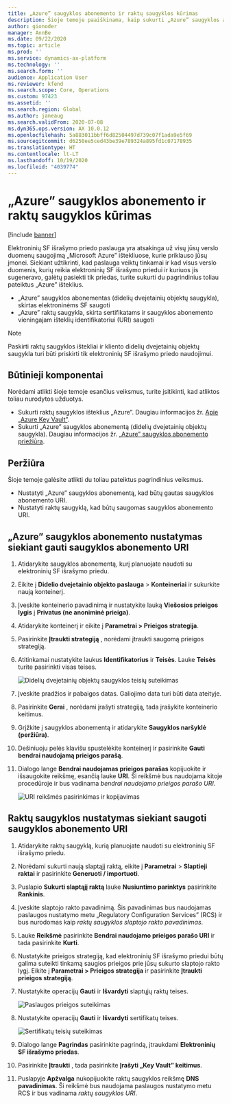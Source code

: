 ```yaml
---
title: „Azure” saugyklos abonemento ir raktų saugyklos kūrimas
description: Šioje temoje paaiškinama, kaip sukurti „Azure” saugyklos abonementą ir raktų saugyklą.
author: gionoder
manager: AnnBe
ms.date: 09/22/2020
ms.topic: article
ms.prod: ''
ms.service: dynamics-ax-platform
ms.technology: ''
ms.search.form: ''
audience: Application User
ms.reviewer: kfend
ms.search.scope: Core, Operations
ms.custom: 97423
ms.assetid: ''
ms.search.region: Global
ms.author: janeaug
ms.search.validFrom: 2020-07-08
ms.dyn365.ops.version: AX 10.0.12
ms.openlocfilehash: 5a883011bbff6d82504497d739c07f1ada9e5f69
ms.sourcegitcommit: d6250ee5ced43be39e789324a895fd1c07178935
ms.translationtype: HT
ms.contentlocale: lt-LT
ms.lasthandoff: 10/19/2020
ms.locfileid: "4039774"
---
```

# <a name="create-an-azure-storage-account-and-a-key-vault"></a>„Azure” saugyklos abonemento ir raktų saugyklos kūrimas

[!include [banner](../includes/banner.md)]



Elektroninių SF išrašymo priedo paslauga yra atsakinga už visų jūsų verslo duomenų saugojimą „Microsoft Azure” ištekliuose, kurie priklauso jūsų įmonei. Siekiant užtikrinti, kad paslauga veiktų tinkamai ir kad visus verslo duomenis, kurių reikia elektroninių SF išrašymo priedui ir kuriuos jis sugeneravo, galėtų pasiekti tik priedas, turite sukurti du pagrindinius toliau pateiktus „Azure” išteklius.

- „Azure” saugyklos abonementas (didelių dvejetainių objektų saugykla), skirtas elektroninėms SF saugoti
- „Azure” raktų saugykla, skirta sertifikatams ir saugyklos abonemento vieningajam išteklių identifikatoriui (URI) saugoti

> [!NOTE]
> Paskirti raktų saugyklos ištekliai ir kliento didelių dvejetainių objektų saugykla turi būti priskirti tik elektroninių SF išrašymo priedo naudojimui.

## <a name="prerequisites"></a>Būtinieji komponentai

Norėdami atlikti šioje temoje esančius veiksmus, turite įsitikinti, kad atliktos toliau nurodytos užduotys.

- Sukurti raktų saugyklos išteklius „Azure”. Daugiau informacijos žr. [Apie „Azure Key Vault”](https://docs.microsoft.com/azure/key-vault/general/overview).
- Sukurti „Azure” saugyklos abonementą (didelių dvejetainių objektų saugykla). Daugiau informacijos žr. [„Azure” saugyklos abonemento priežiūra](https://docs.microsoft.com/azure/storage/blobs/).

## <a name="overview"></a>Peržiūra

Šioje temoje galėsite atlikti du toliau pateiktus pagrindinius veiksmus.

- Nustatyti „Azure” saugyklos abonementą, kad būtų gautas saugyklos abonemento URI.
- Nustatyti raktų saugyklą, kad būtų saugomas saugyklos abonemento URI.

## <a name="set-up-the-azure-storage-account-to-get-the-storage-account-uri"></a>„Azure” saugyklos abonemento nustatymas siekiant gauti saugyklos abonemento URI

1. Atidarykite saugyklos abonementą, kurį planuojate naudoti su elektroninių SF išrašymo priedu.
2. Eikite į **Didelio dvejetainio objekto paslauga** \> **Konteineriai** ir sukurkite naują konteinerį.
3. Įveskite konteinerio pavadinimą ir nustatykite lauką **Viešosios prieigos lygis** į **Privatus (ne anoniminė prieiga)**.
4. Atidarykite konteinerį ir eikite į **Parametrai \> Prieigos strategija**.
5. Pasirinkite **Įtraukti strategiją** , norėdami įtraukti saugomą prieigos strategiją.
6. Atitinkamai nustatykite laukus **Identifikatorius** ir **Teisės**. Lauke **Teisės** turite pasirinkti visas teises.

    ![Didelių dvejetainių objektų saugyklos teisių suteikimas](media/e-Invoicing-services-create-azure-resources-grant-blob-permissions.png)

7. Įveskite pradžios ir pabaigos datas. Galiojimo data turi būti data ateityje.
8. Pasirinkite **Gerai** , norėdami įrašyti strategiją, tada įrašykite konteinerio keitimus.
9. Grįžkite į saugyklos abonementą ir atidarykite **Saugyklos naršyklė (peržiūra)**.
10. Dešiniuoju pelės klavišu spustelėkite konteinerį ir pasirinkite **Gauti bendrai naudojamą prieigos parašą**.
11. Dialogo lange **Bendrai naudojamas prieigos parašas** kopijuokite ir išsaugokite reikšmę, esančią lauke **URI**. Ši reikšmė bus naudojama kitoje procedūroje ir bus vadinama *bendrai naudojamo prieigos parašo URI*.

    ![URI reikšmės pasirinkimas ir kopijavimas](media/e-Invoicing-services-create-azure-resources-select-and-copy-uri.png)

## <a name="set-up-the-key-vault-to-store-the-storage-account-uri"></a>Raktų saugyklos nustatymas siekiant saugoti saugyklos abonemento URI

1. Atidarykite raktų saugyklą, kurią planuojate naudoti su elektroninių SF išrašymo priedu.
2. Norėdami sukurti naują slaptąjį raktą, eikite į **Parametrai** \> **Slaptieji raktai** ir pasirinkite **Generuoti / importuoti**.
3. Puslapio **Sukurti slaptąjį raktą** lauke **Nusiuntimo parinktys** pasirinkite **Rankinis**.
4. Įveskite slaptojo rakto pavadinimą. Šis pavadinimas bus naudojamas paslaugos nustatymo metu „Regulatory Configuration Services” (RCS) ir bus nurodomas kaip *raktų saugyklos slaptojo rakto pavadinimas*.
5. Lauke **Reikšmė** pasirinkite **Bendrai naudojamo prieigos parašo URI** ir tada pasirinkite **Kurti**.
6. Nustatykite prieigos strategiją, kad elektroninių SF išrašymo priedui būtų galima suteikti tinkamą saugios prieigos prie jūsų sukurto slaptojo rakto lygį. Eikite į **Parametrai \> Prieigos strategija** ir pasirinkite **Įtraukti prieigos strategiją**.
7. Nustatykite operacijų **Gauti** ir **Išvardyti** slaptųjų raktų teises.

    ![Paslaugos prieigos suteikimas](media/e-Invoicing-services-create-azure-resources-grant-service-access.png)

8. Nustatykite operacijų **Gauti** ir **Išvardyti** sertifikatų teises.

    ![Sertifikatų teisių suteikimas](media/e-Invoicing-services-create-azure-resources-grant-certificate-permission.png)

9. Dialogo lange **Pagrindas** pasirinkite pagrindą, įtraukdami **Elektroninių SF išrašymo priedas**.
10. Pasirinkite **Įtraukti** , tada pasirinkite **Įrašyti „Key Vault” keitimus**.
11. Puslapyje **Apžvalga** nukopijuokite raktų saugyklos reikšmę **DNS pavadinimas**. Ši reikšmė bus naudojama paslaugos nustatymo metu RCS ir bus vadinama *raktų saugyklos URI*.
